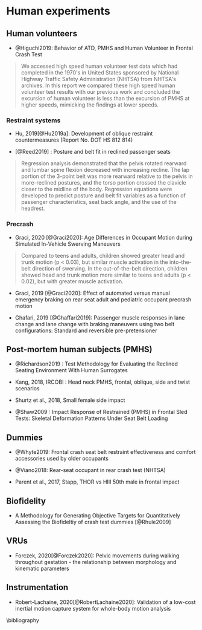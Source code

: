 
# Human experiments

## Human volunteers

- @Higuchi2019: Behavior of ATD, PMHS and Human Volunteer in Frontal Crash Test

> We accessed high speed human volunteer test data which had completed in the 1970's in United States sponsored by National Highway Traffic Safety Administration (NHTSA) from NHTSA's archives. In this report we compared these high speed human volunteer test results with our previous work and concluded the excursion of human volunteer is less than the excursion of PMHS at higher speeds, mimicking the findings at lower speeds.



### Restraint systems

- Hu, 2019[@Hu2019a]: Development of oblique restraint countermeasures (Report No. DOT HS 812 814)

- [@Reed2019] : Posture and belt fit in reclined passenger seats

> Regression analysis demonstrated that the pelvis rotated rearward and lumbar spine flexion decreased with increasing recline. The lap portion of the 3-point belt was more rearward relative to the pelvis in more-reclined postures, and the torso portion crossed the clavicle closer to the midline of the body. Regression equations were developed to predict posture and belt fit variables as a function of passenger characteristics, seat back angle, and the use of the headrest.

### Precrash

- Graci, 2020 [@Graci2020]: Age Differences in Occupant Motion during Simulated In-Vehicle Swerving Maneuvers

> Compared to teens and adults, children showed greater head and trunk
motion (p < 0.03), but similar muscle activation in the into-the-belt direction of swerving. In the
out–of-the-belt direction, children showed head and trunk motion more similar to teens and adults
(p < 0.02), but with greater muscle activation.

- Graci, 2019 [@Graci2020]: Effect of automated versus manual emergency braking on rear seat adult and pediatric occupant precrash motion

- Ghafari, 2019 [@Ghaffari2019]: Passenger muscle responses in lane change and lane change with braking maneuvers using two belt configurations: Standard and reversible pre-pretensioner


## Post-mortem human subjects (PMHS)

- @Richardson2019 : Test Methodology for Evaluating the Reclined Seating Environment With Human Surrogates

- Kang, 2018, IRCOBI : Head neck PMHS, frontal, oblique, side and twist scenarios

- Shurtz et al., 2018, Small female side impact

- @Shaw2009 :  Impact Response of Restrained (PMHS) in Frontal Sled Tests: Skeletal Deformation Patterns Under Seat Belt Loading




## Dummies

- @Whyte2019: Frontal crash seat belt restraint effectiveness and comfort accessories used by older occupants


- @Viano2018: Rear-seat occupant in rear crash test (NHTSA)

- Parent et al., 2017, Stapp, THOR vs HIII 50th male in frontal impact

## Biofidelity

- A Methodology for Generating Objective Targets for Quantitatively Assessing the Biofideltiy of crash test dummies [@Rhule2009]


## VRUs

- Forczek, 2020[@Forczek2020]: Pelvic movements during walking throughout gestation - the relationship between morphology and kinematic parameters

## Instrumentation

- Robert-Lachaine, 2020[@RobertLachaine2020]: Validation of a low-cost inertial motion capture system for whole-body motion analysis

\bibliography
